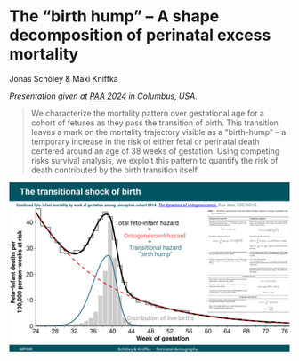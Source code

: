 The “birth hump” – A shape decomposition of perinatal excess mortality
================
Jonas Schöley & Maxi Kniffka

*Presentation given at [PAA 2024](https://www.populationassociation.org/paa2024/home) in Columbus, USA.*

> We characterize the mortality pattern over gestational age for a cohort of fetuses as they pass the transition of birth. This transition leaves a mark on the mortality trajectory visible as a "birth-hump" – a temporary increase in the risk of either fetal or perinatal death centered around an age of 38 weeks of gestation. Using competing risks survival analysis, we exploit this pattern to quantify the risk of death contributed by the birth transition itself. 

![](teaser.png)
